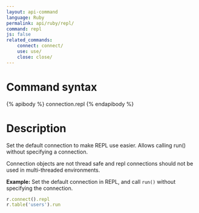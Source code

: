 ```yaml
---
layout: api-command 
language: Ruby
permalink: api/ruby/repl/
command: repl 
js: false
related_commands:
    connect: connect/
    use: use/
    close: close/
---
```



# Command syntax #

{% apibody %}
connection.repl
{% endapibody %}

# Description #

Set the default connection to make REPL use easier. Allows calling run() without specifying a connection. 

Connection objects are not thread safe and repl connections should not be used in multi-threaded environments.

__Example:__ Set the default connection in REPL, and call `run()` without specifying the connection.

```rb
r.connect().repl
r.table('users').run
```


